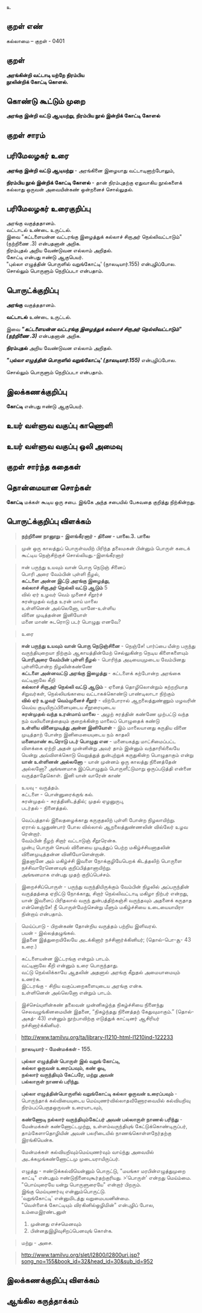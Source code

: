 உ

## குறள் எண் 

கல்லாமை – குறள் - 0401  

## குறள் 

**அரங்கின்றி வட்டாடி யற்றே நிரம்பிய  
நூலின்றிக் கோட்டி கொளல்.**

## கொண்டு கூட்டும் முறை

**அரங்கு இன்றி வட்டு ஆடியற்று, நிரம்பிய நூல் இன்றிக் கோட்டி கோளல்** 

## குறள் சாரம் 


## பரிமேலழகர் உரை

**அரங்கு இன்றி வட்டு ஆடியற்று** - அரங்கினை இழையாது வட்டாடினாற்போலும்,  

**நிரம்பிய நூல் இன்றிக் கோட்டி கோளல்** - தான் நிரம்புதற்கு ஏதுவாகிய நூல்களைக் கல்லாது ஒருவன் அவையின்கண் ஒன்றனைச் சொல்லுதல். 

## பரிமேலழகர் உரைகுறிப்பு   

அரங்கு வகுத்ததானம்.  
வட்டாடல் உண்டை உருட்டல்.  
இவை "கட்டளையன்ன வட்டரங்கு இழைத்துக் கல்லாச் சிறாஅர் நெல்லிவட்டாடும்" (நற்றிணை .3) என்பதனான் அறிக.  
நிரம்புதல் அறிய வேண்டுவன எல்லாம் அறிதல்.  
கோட்டி என்பது ஈண்டு ஆகுபெயர்.  
"புல்லா எழுத்தின் பொருளில் வறுங்கோட்டி' (நாலடியார்.155) என்புழிப்போல.  
சொல்லும் பொருளும் நெறிப்படா என்பதாம்.  

## பொருட்க்குறிப்பு 

**அரங்கு** வகுத்ததானம்.  

**வட்டாடல்** உண்டை உருட்டல்.  

இவை _**"கட்டளையன்ன வட்டரங்கு இழைத்துக் கல்லாச் சிறாஅர் நெல்லிவட்டாடும்" (நற்றிணை .3)**_ என்பதனான் அறிக.  

**நிரம்புதல்** அறிய வேண்டுவன எல்லாம் அறிதல்.  
  
_**"புல்லா எழுத்தின் பொருளில் வறுங்கோட்டி' (நாலடியார்.155)**_ என்புழிப்போல.  

சொல்லும் பொருளும் நெறிப்படா என்பதாம்.   

## இலக்கணக்குறிப்பு  

**கோட்டி** என்பது ஈண்டு ஆகுபெயர்.  

## உயர் வள்ளுவ வகுப்பு காணொளி


## உயர் வள்ளுவ வகுப்பு ஒலி அமைவு 

 
## குறள் சார்ந்த கதைகள் 


## தொன்மையான சொற்கள்

**கோட்டி** மக்கள் கூடிய ஒரு சபை. இங்கே அந்த சபையில் பேசுவதை குறித்து நிற்கின்றது.  

## பொருட்க்குறிப்பு விளக்கம்

>**நற்றிணை நானூறு - இளங்கீரனார் - திணை - பாலை.3. பாலை**  

>முன் ஒரு காலத்துப் பொருள்வயிற் பிரிந்த தலைமகன் பின்னும் பொருள் கடைக் கூட்டிய நெஞ்சிற்குச் சொல்லியது.-இளங்கீரனார்
	
>ஈன் பருந்து உயவும் வான் பொரு நெடுஞ் சினைப்  
>பொரி அரை வேம்பின் புள்ளி நீழல்,	  
>**கட்டளை அன்ன இட்டு அரங்கு இழைத்து,	  
>கல்லாச் சிறாஅர் நெல்லி வட்டு ஆடும்** 5	  
>வில் ஏர் உழவர் வெம் முனைச் சீறூர்ச்	  
>சுரன்முதல் வந்த உரன் மாய் மாலை	  
>உள்ளினென் அல்லெனோ, யானே-உள்ளிய	  
>வினை முடித்தன்ன இனியோள்	  
>மனை மாண் சுடரொடு படர் பொழுது எனவே?  


>உரை  


>**ஈன் பருந்து உயவும் வான் பொரு நெடுஞ்சினை** - நெஞ்சே! பார்ப்பை யீன்ற பருந்து வருந்தியுறையா நிற்கும் ஆகாயத்தின்மேற் செல்லுகின்ற நெடிய கிளைகளையும்  
>**பொரிஅரை வேம்பின் புள்ளி நீழல்** - பொரிந்த அடியையுமுடைய வேம்பினது புள்ளிபோன்ற நிழலின்கண்ணே   
>**கட்டளை அன்னவட்டு அரங்கு இழைத்து** - கட்டளைக் கற்போன்ற அரங்கை வட்டினாலே கீறி   
>**கல்லாச் சிறாஅர் நெல்லி வட்டு ஆடும்** - ஏனைத் தொழிலொன்றும் கற்றறியாத சிறுவர்கள், நெல்லியங்காயை வட்டாகக்கொண்டு பாண்டிலாடா நிற்கும்  
>**வில் ஏர் உழவர் வெம்முனைச் சீறூர்** - விற்போரால் ஆறலைத்துண்ணும் மழவரின் வெய்ய குடியிருப்பினையுடைய சீறூரையுடைய  
>**சுரன்முதல் வந்த உரன்மாய் மாலை** - அழற் சுரத்தின் கண்ணே முற்பட்டு வந்த நம் வலியனைத்தையும் குறைக்கின்ற மாலைப் பொழுதைக் கண்டு  
>**உள்ளிய வினைமுடித்து அன்ன இனியோள்** - இம் மாலையானது கருதிய வினை முடித்தாற் போன்ற இனிமையையுடைய நம் காதலி  
>**மனைமாண் சுடரொடு படர் பொழுது என** - மனையகத்து மாட்சிமைப்பட்ட விளக்கை ஏற்றி அதன் முன்னின்று அவர் தாம் இன்னும் வந்தாரில்லையே யென்று அவ்விளக்கொடு வெறுத்துத் துன்புற்றுக் கருதுகின்ற பொழுதாகும் என்று  
>**யான் உள்ளினன் அல்லனோ** - யான் முன்னம் ஒரு காலத்து நினைத்தேன் அல்லனோ? அங்ஙனமாக இப்பொழுதும் பொருளீட்டுமாறு ஒருப்படுத்தி என்னை வருத்தாதேகொள். இனி யான் வாரேன் காண்  


>உயவு - வருத்தம்.   
>கட்டளை - பொன்னுரைக்குங் கல்.   
>சுரன்முதல் - சுரத்தினிடத்தில்; முதல் ஏழனுருபு,   
>படர்தல் - நினைத்தல்.

>வெப்பத்தால் இலைதழைக்காது கருகுதலிற் புள்ளி போன்ற நிழலாயிற்று.  
>ஏரால் உழுதுண்பார் போல வில்லால் ஆறலைத்துண்ணலின் வில்லேர் உழவ ரென்றார்.  
>வேம்பின் நீழற் சிறார் வட்டாடுஞ் சீறூரென்க.  
>முன்பு பொருள் செயல் வினையை முடித்துப் பெற்ற மகிழ்ச்சியனாதலின் வினைமுடித்தன்ன வினியோளென்றான்.  
>இதனானே அம் மகிழ்ச்சி இவளை நோக்குழியேபெறக் கிடத்தலிற் பொருளை நச்சிவாரேனெனவுங் குறிப்பித்தானாயிற்று.  
>அங்ஙனமாக என்பது முதற் குறிப்பெச்சம்.

>இறைச்சிப்பொருள் - பருந்து வருந்தியிருக்கும் வேம்பின் நிழலில் அப்பருந்தின் வருத்தத்தை ஏறிட்டு நோக்காது, சிறார் நெல்லிவட்டாடி மகிழா நிற்பர் என்றது, யான் இவளைப் பிரிதலால் வருந் துன்பத்திற்கஞ்சி வருந்தவும் அதனைக் கருதாத என்னெஞ்சே! நீ பொருள்மேற்சென்று மீளும் மகிழ்ச்சியை உடையையாயிரா நின்றாய் என்பதாம்.   

>மெய்ப்பாடு - பிறன்கண் தோன்றிய வருத்தம் பற்றிய இளிவரல்.   
>பயன் - இல்லத்தழுங்கல்.   
>இதனை இத்துறையிலேயே அடக்கினார் நச்சினார்க்கினியர்; (தொல்-பொ-சூ- 43 உரை.)


>கட்டளையன்ன இட்டரங்கு என்றும் பாடம்.  
>வட்டினாலே கீறி என்னும் உரை பொருந்தாது.  
>வட்டு நெல்லிக்காயே ஆதலின் அதனால் அரங்கு கீறுதல் அமையாமையும் உணர்க.  
>இட்டரங்கு - சிறிய வகுப்பறைகளையுடைய அரங்கு என்க.    
>உள்ளினென் அல்லெனோ என்றும் பாடம்.

>இச்செய்யுளின்கண் தலைவன் முன்னிகழ்ந்த நிகழ்ச்சியை நினைந்து செலவழுங்கினமையின் இதனை, “நிகழ்ந்தது நினைத்தற் கேதுவுமாகும்.” (தொல்-அகத்- 43) என்னும் நூற்பாவிற்கு எடுத்துக் காட்டினர் ஆசிரியர் நச்சினார்க்கினியர்.    

>http://www.tamilvu.org/ta/library-l1210-html-l1210ind-122233
  
  
>**நாலடியார் - மேன்மக்கள் - 155.**  

>**புல்லா எழுத்தின் பொருள் இல் வறுங் கோட்டி,  
>கல்லா ஒருவன் உரைப்பவும், கண் ஓடி,  
>நல்லார் வருந்தியும் கேட்பரே, மற்று அவன்  
>பல்லாருள் நாணல் பரிந்து.**  


>**புல்லா எழுத்தின்பொருளில் வறுங்கோட்டி கல்லா ஒருவன் உரைப்பவும்** - பொருந்தாக் கல்வியையுடைய மெய்யுணர்வில்லாதவீணோரவையில் கல்வியறிவு நிரம்பப்பெறாதஒருவன் உரையாடவும்,     

>**கண்ணோடி நல்லார் வருந்தியும்கேட்பர் அவன் பல்லாருள் நாணல் பரிந்து** - மேன்மக்கள் கண்ணோட்டமுற்று, உள்ளம்வருந்தியுங் கேட்டுக்கொண்டிருப்பர், தாம்கேளாதொழியின் அவன் பலரிடையில் நாணங்கொள்ளநேர்தற்கு இரங்கியென்க.  

>மேன்மக்கள் கல்வியறிவும்மெய்யுணர்வும் வாய்ந்து அவையில் அடக்கமுங்கண்ணோட்டமு முடையராயிருப்பர்.


>எழுத்து - ஈண்டுக்கல்வியென்னும் பொருட்டு, "மயங்கா மரபின்எழுத்துமுறை காட்டி" என்பதும் ஈண்டுநினைவுகூர்தற்குரியது. >‘பொருள்' என்றது மெய்ம்மை.  
>"பொய்யுரையே யன்று பொருளுரையே" என்றார் பிறரும்.  
>இங்கு மெய்யுணர்வு என்னும்பொருட்டு.   
>‘வறுங்கோட்டி' என்னுமிடத்து வறுமைபயனின்மை.   
>"வெள்ளைக் கோட்டியும் விரகினில்ஒழிமின்" என்புழிப் போல,   
>உம்மைஇரண்டனுள்   
>1.	முன்னது எச்சமெனவும்  
>2.	பின்னதுஇழிவுசிறப்பெனவுங் கொள்க.  

>மற்று - அசை.  

>http://www.tamilvu.org/slet/l2800/l2800uri.jsp?song_no=155&book_id=32&head_id=30&sub_id=952

## இலக்கணக்குறிப்பு விளக்கம்


## ஆங்கில கருத்தாக்கம் 


